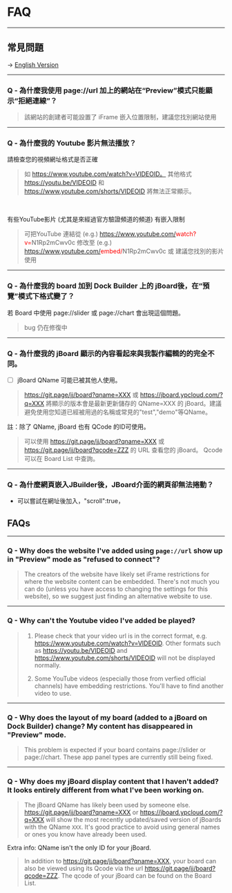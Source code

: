 # FAQ

---
## 常見問題

-> [English Version](#FAQs)

---

### Q - 為什麼我使用 page://url 加上的網站在“Preview”模式只能顯示“拒絕連線”？

> 該網站的創建者可能設置了 iFrame 嵌入位置限制，建議您找別網站使用

---

### Q - 為什麼我的 Youtube 影片無法播放？
請檢查您的視頻網址格式是否正確
> 如 https://www.youtube.com/watch?v=VIDEOID。 
其他格式 https://youtu.be/VIDEOID 和 https://www.youtube.com/shorts/VIDEOID 
將無法正常顯示。

<br>

有些YouTube影片 (尤其是來經過官方驗證頻道的頻道) 有嵌入限制
> 可把YouTube 連結從 (e.g.) https://www.youtube.com/<span style="color: red">watch?v=</span>N1Rp2mCwv0c
> 修改至 (e.g.) https://www.youtube.com/<span style="color: red">embed/</span>N1Rp2mCwv0c
> 或 建議您找別的影片使用

---

### Q - 為什麼我的 board 加到 Dock Builder 上的 jBoard後，在“預覽”模式下格式變了？
若 Board 中使用 page://slider 或 page://chart 會出現這個問題。
> bug 仍在修復中

---

### Q - 為什麼我的 jBoard 顯示的內容看起來與我製作編輯的的完全不同。
- [ ] jBoard QName 可能已被其他人使用。 
> https://git.page/jj/board?qname=XXX 或 https://jboard.ypcloud.com/?q=XXX  將顯示的版本會是最新更新儲存的 QName=XXX 的 jBoard。建議避免使用您知道已經被用過的名稱或常見的"test","demo"等QName。

註：除了 QName, jBoard 也有 QCode 的ID可使用。 
> 可以使用 https://git.page/jj/board?qname=XXX 或 https://git.page/jj/board?qcode=ZZZ 的 URL 查看您的 jBoard。 
> Qcode 可以在 Board List 中查詢。

---

### Q - 為什麼網頁嵌入JBuilder後，JBoard介面的網頁卻無法捲動？
- 可以嘗試在網址後加入，"scroll":true，

## FAQs

---

### Q - Why does the website I've added using `page://url` show up in "Preview" mode as "refused to connect"?
> The creators of the website have likely set iFrame restrictions for where the website content can be embedded. There's not much you can do (unless you have access to changing the settings for this website), so we suggest just finding an alternative website to use. 

---

### Q - Why can't the Youtube video I've added be played?
>  1. Please check that your video url is in the correct format, e.g. https://www.youtube.com/watch?v=VIDEOID. Other formats such as  https://youtu.be/VIDEOID and https://www.youtube.com/shorts/VIDEOID will not be displayed normally. 
>
>  2. Some YouTube videos (especially those from verfied official channels) have embedding restrictions. You'll have to find another video to use.

---

### Q - Why does the layout of my board (added to a jBoard on Dock Builder) change? My content has disappeared in "Preview" mode. 
>  This problem is expected if your board contains page://slider or page://chart. These app panel types are currently still being fixed.

---

### Q - Why does my jBoard display content that I haven't added? It looks entirely different from what I've been working on. 
>  The jBoard QName has likely been used by someone else. https://git.page/jj/board?qname=XXX or https://jboard.ypcloud.com/?q=XXX will show the most recently updated/saved version of jBoards with the QName `XXX`. It's good practice to avoid using general names or ones you know have already been used. 

Extra info: 
QName isn't the only ID for your jBoard. 
> In addition to https://git.page/jj/board?qname=XXX, your board can also be viewed using its Qcode via the url https://git.page/jj/board?qcode=ZZZ. 
> The qcode of your jBoard can be found on the Board List. 
